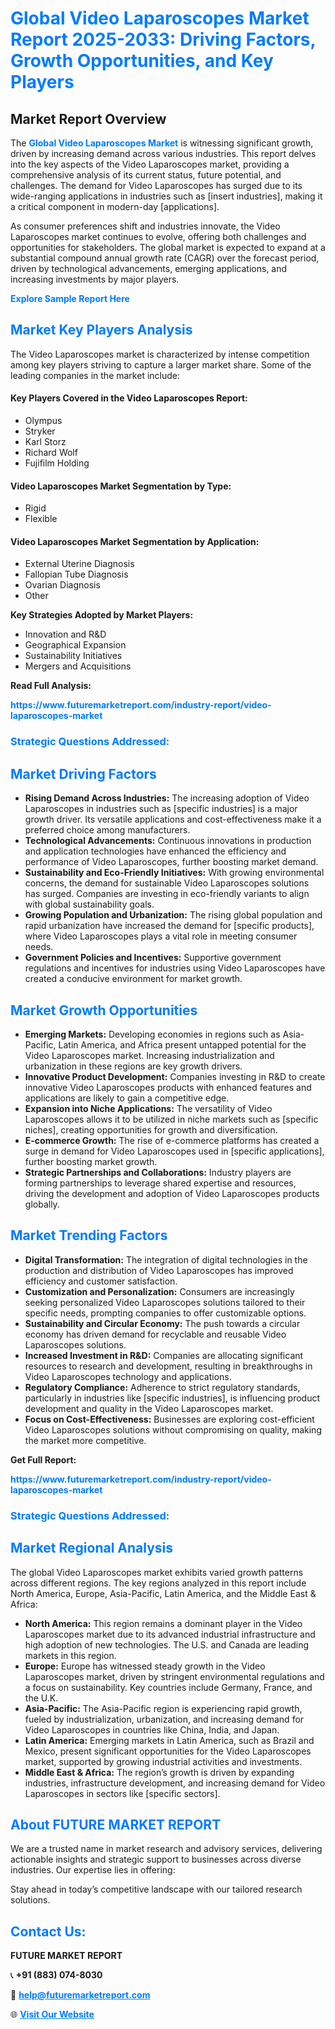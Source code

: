<h1 style="color: #007BFF;">Global Video Laparoscopes Market Report 2025-2033: Driving Factors, Growth Opportunities, and Key Players</h1>

<section id="overview">
<h2>Market Report Overview</h2>
<p>The <a href="https://www.futuremarketreport.com/industry-report/video-laparoscopes-market" style="color: #007BFF; text-decoration: none;"><strong>Global Video Laparoscopes Market</strong></a> is witnessing significant growth, driven by increasing demand across various industries. This report delves into the key aspects of the Video Laparoscopes market, providing a comprehensive analysis of its current status, future potential, and challenges. The demand for Video Laparoscopes has surged due to its wide-ranging applications in industries such as [insert industries], making it a critical component in modern-day [applications].</p>
<p>As consumer preferences shift and industries innovate, the Video Laparoscopes market continues to evolve, offering both challenges and opportunities for stakeholders. The global market is expected to expand at a substantial compound annual growth rate (CAGR) over the forecast period, driven by technological advancements, emerging applications, and increasing investments by major players.</p>
</section>

<section id="overview">
<p><a href="https://www.futuremarketreport.com/request-sample/reportId=91498" style="color: #007BFF; text-decoration: none;"><strong>Explore Sample Report Here</strong></a></p>
</section>

<section id="key-players">
<h2 style="color: #007BFF;">Market Key Players Analysis</h2>
<p>The Video Laparoscopes market is characterized by intense competition among key players striving to capture a larger market share. Some of the leading companies in the market include:</p>
<h4>Key Players Covered in the Video Laparoscopes Report:</h4>
<ul><li>Olympus</li><li>Stryker</li><li>Karl Storz</li><li>Richard Wolf</li><li>Fujifilm Holding</li></ul>
<h4>Video Laparoscopes Market Segmentation by Type:</h4>
<ul><li>Rigid</li><li>Flexible</li></ul>

<h4>Video Laparoscopes Market Segmentation by Application:</h4>
<ul><li>External Uterine Diagnosis</li><li>Fallopian Tube Diagnosis</li><li>Ovarian Diagnosis</li><li>Other</li></ul>
<p><strong>Key Strategies Adopted by Market Players:</strong></p>
<ul>
<li>Innovation and R&D</li>
<li>Geographical Expansion</li>
<li>Sustainability Initiatives</li>
<li>Mergers and Acquisitions</li>
</ul>
</section>

<section>
<p><strong>Read Full Analysis: </strong></p><a href="https://www.futuremarketreport.com/industry-report/video-laparoscopes-market" style="color: #007BFF; text-decoration: none;"><strong>https://www.futuremarketreport.com/industry-report/video-laparoscopes-market</strong></a>
<h3 style="color: #007BFF;">Strategic Questions Addressed:</h3>
</section>

<section id="driving-factors">
<h2 style="color: #007BFF;">Market Driving Factors</h2>
<ul>
<li><strong>Rising Demand Across Industries:</strong> The increasing adoption of Video Laparoscopes in industries such as [specific industries] is a major growth driver. Its versatile applications and cost-effectiveness make it a preferred choice among manufacturers.</li>
<li><strong>Technological Advancements:</strong> Continuous innovations in production and application technologies have enhanced the efficiency and performance of Video Laparoscopes, further boosting market demand.</li>
<li><strong>Sustainability and Eco-Friendly Initiatives:</strong> With growing environmental concerns, the demand for sustainable Video Laparoscopes solutions has surged. Companies are investing in eco-friendly variants to align with global sustainability goals.</li>
<li><strong>Growing Population and Urbanization:</strong> The rising global population and rapid urbanization have increased the demand for [specific products], where Video Laparoscopes plays a vital role in meeting consumer needs.</li>
<li><strong>Government Policies and Incentives:</strong> Supportive government regulations and incentives for industries using Video Laparoscopes have created a conducive environment for market growth.</li>
</ul>
</section>

<section id="growth-opportunities">
<h2 style="color: #007BFF;">Market Growth Opportunities</h2>
<ul>
<li><strong>Emerging Markets:</strong> Developing economies in regions such as Asia-Pacific, Latin America, and Africa present untapped potential for the Video Laparoscopes market. Increasing industrialization and urbanization in these regions are key growth drivers.</li>
<li><strong>Innovative Product Development:</strong> Companies investing in R&D to create innovative Video Laparoscopes products with enhanced features and applications are likely to gain a competitive edge.</li>
<li><strong>Expansion into Niche Applications:</strong> The versatility of Video Laparoscopes allows it to be utilized in niche markets such as [specific niches], creating opportunities for growth and diversification.</li>
<li><strong>E-commerce Growth:</strong> The rise of e-commerce platforms has created a surge in demand for Video Laparoscopes used in [specific applications], further boosting market growth.</li>
<li><strong>Strategic Partnerships and Collaborations:</strong> Industry players are forming partnerships to leverage shared expertise and resources, driving the development and adoption of Video Laparoscopes products globally.</li>
</ul>
</section>

<section id="trending-factors">
<h2 style="color: #007BFF;">Market Trending Factors</h2>
<ul>
<li><strong>Digital Transformation:</strong> The integration of digital technologies in the production and distribution of Video Laparoscopes has improved efficiency and customer satisfaction.</li>
<li><strong>Customization and Personalization:</strong> Consumers are increasingly seeking personalized Video Laparoscopes solutions tailored to their specific needs, prompting companies to offer customizable options.</li>
<li><strong>Sustainability and Circular Economy:</strong> The push towards a circular economy has driven demand for recyclable and reusable Video Laparoscopes solutions.</li>
<li><strong>Increased Investment in R&D:</strong> Companies are allocating significant resources to research and development, resulting in breakthroughs in Video Laparoscopes technology and applications.</li>
<li><strong>Regulatory Compliance:</strong> Adherence to strict regulatory standards, particularly in industries like [specific industries], is influencing product development and quality in the Video Laparoscopes market.</li>
<li><strong>Focus on Cost-Effectiveness:</strong> Businesses are exploring cost-efficient Video Laparoscopes solutions without compromising on quality, making the market more competitive.</li>
</ul>
</section>

<section>
<p><strong>Get Full Report: </strong></p><a href="https://www.futuremarketreport.com/industry-report/video-laparoscopes-market" style="color: #007BFF; text-decoration: none;"><strong>https://www.futuremarketreport.com/industry-report/video-laparoscopes-market</strong></a>
<h3 style="color: #007BFF;">Strategic Questions Addressed:</h3>
</section>


<section id="regional-analysis">
<h2 style="color: #007BFF;">Market Regional Analysis</h2>
<p>The global Video Laparoscopes market exhibits varied growth patterns across different regions. The key regions analyzed in this report include North America, Europe, Asia-Pacific, Latin America, and the Middle East & Africa:</p>
<ul>
<li><strong>North America:</strong> This region remains a dominant player in the Video Laparoscopes market due to its advanced industrial infrastructure and high adoption of new technologies. The U.S. and Canada are leading markets in this region.</li>
<li><strong>Europe:</strong> Europe has witnessed steady growth in the Video Laparoscopes market, driven by stringent environmental regulations and a focus on sustainability. Key countries include Germany, France, and the U.K.</li>
<li><strong>Asia-Pacific:</strong> The Asia-Pacific region is experiencing rapid growth, fueled by industrialization, urbanization, and increasing demand for Video Laparoscopes in countries like China, India, and Japan.</li>
<li><strong>Latin America:</strong> Emerging markets in Latin America, such as Brazil and Mexico, present significant opportunities for the Video Laparoscopes market, supported by growing industrial activities and investments.</li>
<li><strong>Middle East & Africa:</strong> The region’s growth is driven by expanding industries, infrastructure development, and increasing demand for Video Laparoscopes in sectors like [specific sectors].</li>
</ul>
</section>

<footer>
<h2 style="color: #007BFF;">About FUTURE MARKET REPORT</h2>
<p>We are a trusted name in market research and advisory services, delivering actionable insights and strategic support to businesses across diverse industries. Our expertise lies in offering:</p>

<p>Stay ahead in today’s competitive landscape with our tailored research solutions.</p>

<h2 style="color: #007BFF;">Contact Us:</h2>
<p><strong>FUTURE MARKET REPORT</strong></p>
<p>📞 <strong>+91 (883) 074-8030</strong></p>
<p>📧 <strong><a href="mailto:help@futuremarketreport.com" style="color: #007BFF;">help@futuremarketreport.com</a></strong></p>
<p>🌐 <strong><a href="https://www.futuremarketreport.com/" style="color: #007BFF;">Visit Our Website</a></strong></p>
</footer>